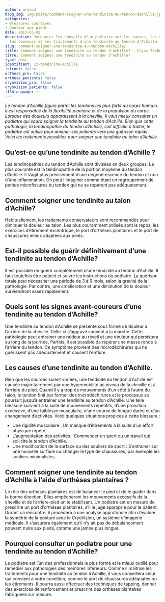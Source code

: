 ```yaml
---
author: arnaud
blog_img: img/posts/comment-soigner-une-tendinite-au-tendon-dachille.jpg
categories:
- Blessures sportives
- Douleur aux pieds
date: 2017-05-02
description: Découvrez les conseils d'un podiatre sur les causes, les signes avant-coureurs,
  les douleurs et les traitements d'une tendinite au tendon d'Achille.
slug: comment-soigner-une-tendinite-au-tendon-dachille/
title: Comment soigner une tendinite au tendon d'Achille? - Cryos Technologies
titre: Comment soigner une tendinite au tendon d'Achille?
type: post
identifiant: 22-tendinite-achille
isfront: false
orthese_pro: false
orthese_patients: false
cryovizion_pro: false
cryovizion_patients: false
i18nlanguage: fr
---
```


*Le tendon d’Achille figure parmi les tendons les plus forts du corps humain. Il est responsable de la flexibilité plantaire et de la propulsion du corps. Lorsque des douleurs apparaissent à la cheville, il vaut mieux consulter un podiatre qui saura soigner la tendinite au tendon d’Achille. Bien que cette pathologie, la tendinopathie du tendon d’Achille, soit difficile à traiter, le podiatre est outillé pour amener ses patients vers une guérison rapide. Voici les traitements possibles pour soigner une tendinite au talon d’Achille.*

## Qu’est-ce qu’une tendinite au tendon d’Achille ?

Les tendinopathies du tendon d’Achille sont divisées en deux groupes. La plus courante est la tendinopathie de la portion moyenne du tendon d’Achille. Il s’agit plus précisément d’une dégénérescence du tendon et non d’une inflammation. On peut l’imaginer comme étant un regroupement de petites microfissures du tendon qui ne se réparent pas adéquatement.

## Comment soigner une tendinite au talon d’Achille?

Habituellement, les traitements conservateurs sont recommandés pour diminuer la douleur au talon. Les plus couramment utilisés sont le repos, les exercices d’étirement excentrique, le port d’orthèses plantaires et le port de chaussures mieux adaptées aux pieds.

## Est-il possible de guérir définitivement d’une tendinite au tendon d’Achille?

Il est possible de guérir complètement d’une tendinite au tendon d’Achille. Il faut toutefois être patient et suivre les instructions du podiatre. La guérison totale peut nécessiter une période de 3 à 6 mois, selon la gravité de la pathologie. Par contre, une amélioration et une diminution de la douleur surviendront assez rapidement.

## Quels sont les signes avant-coureurs d’une tendinite au tendon d’Achille?

Une tendinite au tendon d’Achille se présente sous forme de douleur à l’arrière de la cheville. Celle-ci s’aggrave souvent à la marche. Cette pathologie peut entrainer une raideur au réveil et une douleur qui persistera au long de la journée. Parfois, il est possible de repérer une masse ronde à l’arrière du tendon. Ce symptôme provient des microdéchirures qui ne guérissent pas adéquatement et causent l’enflure.

## Les causes d’une tendinite au tendon d’Achille.

Bien que les sources soient variées, une tendinite du tendon d’Achille est causée majoritairement par une hypermobilité au niveau de la cheville et à l’arrière du pied. Quand il y a trop de mouvements d’un côté à l’autre du talon, le tendon finit par former des microdéchirures et le processus se poursuit jusqu’à entrainer une tendinite au tendon d’Achille. Une telle blessure survient à la suite de mouvements répétitifs, d’une pronation excessive, d’une faiblesse musculaire, d’une course de longue durée et d’un changement d’activités. Voici quelques situations propices à cette blessure :

- Une rigidité musculaire : Un manque d’étirements à la suite d’un effort physique répété.
- L’augmentation des activités : Commencer un sport ou un travail qui sollicite le tendon d’Achille.
- Une modification de la surface ou des souliers de sport : S’entrainer sur une nouvelle surface ou changer le type de chaussures, par exemple les souliers minimalistes.

## Comment soigner une tendinite au tendon d’Achille à l’aide d’orthèses plantaires ?

Le rôle des orthèses plantaires est de balancer le pied et de le guider dans la bonne direction. Elles empêcheront les mouvements excessifs de la cheville et de l’arrière-pied en le stabilisant. Un podiatre est en mesure de prescrire un port d’orthèses plantaires, s’il le juge approprié pour le patient. Durant sa rencontre, il procèdera à une analyse approfondie afin d’évaluer la symétrie de la posture avec le CryoVizion, un système d’imagerie médicale. Il s’assurera également qu’il n’y ait pas de débalancement pouvant nuire aux pieds, comme une jambe plus longue.

## Pourquoi consulter un podiatre pour une tendinite au tendon d’Achille?

Le podiatre est l’un des professionnels le plus formé et le mieux outillé pour remédier aux pathologies des membres inférieurs. Comme il maîtrise les traitements pour une tendinite au tendon d’Achille, il vous conseillera celui qui convient à votre condition, comme le port de chaussures adéquates ou les étirements. Il pourra aussi effectuer des techniques de tapping, donner des exercices de renforcement et prescrire des orthèses plantaires fabriquées sur mesure.